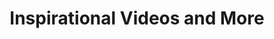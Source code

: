 ---
layout: blog-category
title: Inspirational Videos and More
permalink: /blog/inspiration/
category: inspiration
description: "Find some great inspirational videos and reads."
pagination: 
  enabled: true
  category: inspiration
  permalink: '/:num/'
  trail: 
    before: 1 # The number of links before the current page
    after: 1  # The number of links after the current page
---